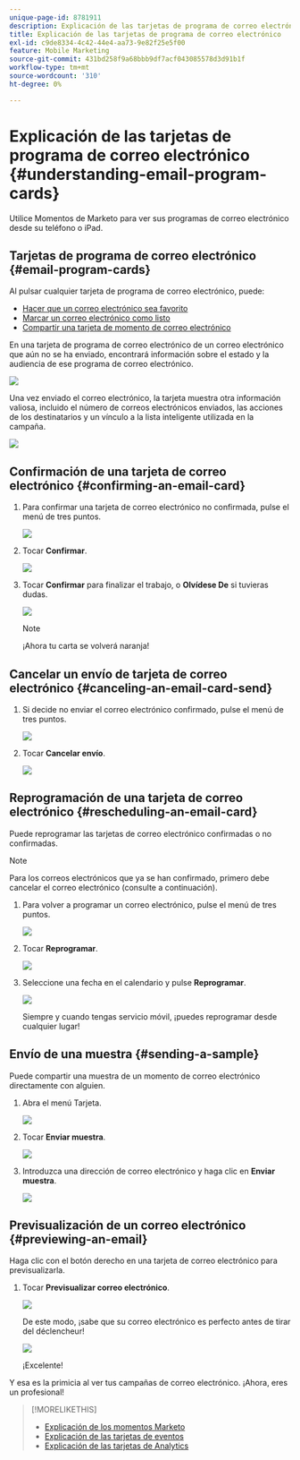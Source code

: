 ```yaml
---
unique-page-id: 8781911
description: Explicación de las tarjetas de programa de correo electrónico - Documentos de Marketo - Documentación del producto
title: Explicación de las tarjetas de programa de correo electrónico
exl-id: c9de8334-4c42-44e4-aa73-9e82f25e5f00
feature: Mobile Marketing
source-git-commit: 431bd258f9a68bbb9df7acf043085578d3d91b1f
workflow-type: tm+mt
source-wordcount: '310'
ht-degree: 0%

---
```


# Explicación de las tarjetas de programa de correo electrónico {#understanding-email-program-cards}

Utilice Momentos de Marketo para ver sus programas de correo electrónico desde su teléfono o iPad.

## Tarjetas de programa de correo electrónico {#email-program-cards}

Al pulsar cualquier tarjeta de programa de correo electrónico, puede:

* [Hacer que un correo electrónico sea favorito](/help/marketo/product-docs/core-marketo-concepts/mobile-apps/marketo-moments/working-with-moments/creating-a-favorite.md)
* [Marcar un correo electrónico como listo](/help/marketo/product-docs/core-marketo-concepts/mobile-apps/marketo-moments/working-with-moments/marking-it-done.md)
* [Compartir una tarjeta de momento de correo electrónico](/help/marketo/product-docs/core-marketo-concepts/mobile-apps/marketo-moments/working-with-moments/sharing-a-moment.md)

En una tarjeta de programa de correo electrónico de un correo electrónico que aún no se ha enviado, encontrará información sobre el estado y la audiencia de ese programa de correo electrónico.

![](assets/image2015-7-2-9-3a33-3a47.png)

Una vez enviado el correo electrónico, la tarjeta muestra otra información valiosa, incluido el número de correos electrónicos enviados, las acciones de los destinatarios y un vínculo a la lista inteligente utilizada en la campaña.

![](assets/image2015-9-25-10-3a5-3a29.png)

## Confirmación de una tarjeta de correo electrónico {#confirming-an-email-card}

1. Para confirmar una tarjeta de correo electrónico no confirmada, pulse el menú de tres puntos.

   ![](assets/image2015-7-16-17-3a6-3a16.png)

1. Tocar **Confirmar**.

   ![](assets/image2015-7-16-17-3a8-3a34.png)

1. Tocar **Confirmar** para finalizar el trabajo, o **Olvídese De** si tuvieras dudas.

   ![](assets/image2015-7-16-17-3a12-3a18.png)

   >[!NOTE]
   >
   >¡Ahora tu carta se volverá naranja!

## Cancelar un envío de tarjeta de correo electrónico {#canceling-an-email-card-send}

1. Si decide no enviar el correo electrónico confirmado, pulse el menú de tres puntos.

   ![](assets/image2015-7-17-9-3a50-3a49.png)

1. Tocar **Cancelar envío**.

   ![](assets/image2015-7-17-9-3a52-3a54.png)

## Reprogramación de una tarjeta de correo electrónico {#rescheduling-an-email-card}

Puede reprogramar las tarjetas de correo electrónico confirmadas o no confirmadas.

>[!NOTE]
>
>Para los correos electrónicos que ya se han confirmado, primero debe cancelar el correo electrónico (consulte a continuación).

1. Para volver a programar un correo electrónico, pulse el menú de tres puntos.

   ![](assets/image2015-7-17-9-3a58-3a44.png)

1. Tocar **Reprogramar**.

   ![](assets/image2015-7-17-10-3a0-3a32.png)

1. Seleccione una fecha en el calendario y pulse **Reprogramar**.

   ![](assets/image2015-7-17-10-3a5-3a55.png)

   Siempre y cuando tengas servicio móvil, ¡puedes reprogramar desde cualquier lugar!

## Envío de una muestra {#sending-a-sample}

Puede compartir una muestra de un momento de correo electrónico directamente con alguien.

1. Abra el menú Tarjeta.

   ![](assets/image2015-7-14-16-3a44-3a7.png)

1. Tocar **Enviar muestra**.

   ![](assets/image2015-7-14-16-3a40-3a54.png)

1. Introduzca una dirección de correo electrónico y haga clic en **Enviar muestra**.

   ![](assets/image2015-7-14-17-3a2-3a32.png)

## Previsualización de un correo electrónico {#previewing-an-email}

Haga clic con el botón derecho en una tarjeta de correo electrónico para previsualizarla.

1. Tocar **Previsualizar correo electrónico**.

   ![](assets/image2015-7-14-16-3a42-3a21.png)

   De este modo, ¡sabe que su correo electrónico es perfecto antes de tirar del déclencheur!

   ![](assets/image2015-6-30-11-3a15-3a22.png)

   ¡Excelente!

Y esa es la primicia al ver tus campañas de correo electrónico. ¡Ahora, eres un profesional!

>[!MORELIKETHIS]
>
>* [Explicación de los momentos Marketo](/help/marketo/product-docs/core-marketo-concepts/mobile-apps/marketo-moments/understanding-moments/understanding-marketo-moments.md)
>* [Explicación de las tarjetas de eventos](/help/marketo/product-docs/core-marketo-concepts/mobile-apps/marketo-moments/understanding-moments/understanding-event-cards.md)
>* [Explicación de las tarjetas de Analytics](/help/marketo/product-docs/core-marketo-concepts/mobile-apps/marketo-moments/understanding-moments/understanding-analytics-cards.md)

